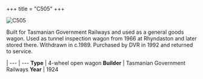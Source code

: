 +++
title = "C505"
+++

![C505](https://res.cloudinary.com/dvrailway/image/upload/v1559219395/www/image023_oa8sfq.jpg)

Built for Tasmanian Government Railways and used as a general goods wagon. Used as tunnel inspection wagon from 1966 at Rhyndaston and later stored there. Withdrawn in c.1989. Purchased by DVR in 1992 and returned to service.

 |
--- | ---
**Type** | 4-wheel open wagon
**Builder** | Tasmanian Government Railways
**Year** | 1924